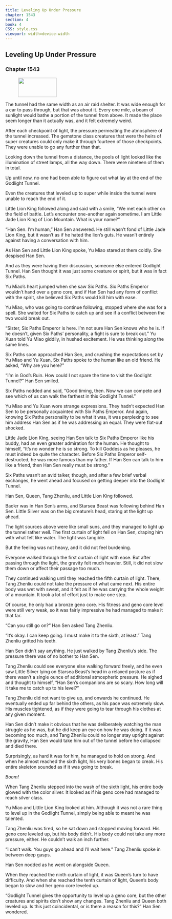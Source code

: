```yaml
---
title: Leveling Up Under Pressure
chapter: 1543
section: 4
book: 4
CSS: style.css
viewport: width=device-width
---
```


## Leveling Up Under Pressure

### Chapter 1543

<figure>
	<img src="../Images/gem.gif" alt="" id="gem" width="120" height="60" />
</figure>

The tunnel had the same width as an air raid shelter. It was wide enough for a car to pass through, but that was about it. Every one mile, a beam of sunlight would bathe a portion of the tunnel from above. It made the place seem longer than it actually was, and it felt extremely weird.

After each checkpoint of light, the pressure permeating the atmosphere of the tunnel increased. The gemstone class creatures that were the heirs of super creatures could only make it through fourteen of those checkpoints. They were unable to go any further than that.

Looking down the tunnel from a distance, the pools of light looked like the illumination of street lamps, all the way down. There were nineteen of them in total.

Up until now, no one had been able to figure out what lay at the end of the Godlight Tunnel.

Even the creatures that leveled up to super while inside the tunnel were unable to reach the end of it.

Little Lion King followed along and said with a smile, “We met each other on the field of battle. Let’s encounter one-another again sometime. I am Little Jade Lion King of Lion Mountain. What is your name?”

“Han Sen. I’m human,” Han Sen answered. He still wasn’t fond of Little Jade Lion King, but it wasn’t as if he hated the lion’s guts. He wasn’t entirely against having a conversation with him.

As Han Sen and Little Lion King spoke, Yu Miao stared at them coldly. She despised Han Sen.

And as they were having their discussion, someone else entered Godlight Tunnel. Han Sen thought it was just some creature or spirit, but it was in fact Six Paths.

Yu Miao’s heart jumped when she saw Six Paths. Six Paths Emperor wouldn’t hand over a geno core, and if Han Sen had any form of conflict with the spirit, she believed Six Paths would kill him with ease.

Yu Miao, who was going to continue following, stopped where she was for a spell. She waited for Six Paths to catch up and see if a conflict between the two would break out.

“Sister, Six Paths Emperor is here. I’m not sure Han Sen knows who he is. If he doesn’t, given Six Paths’ personality, a fight is sure to break out.” Yu Xuan told Yu Miao giddily, in hushed excitement. He was thinking along the same lines.

Six Paths soon approached Han Sen, and crushing the expectations set by Yu Miao and Yu Xuan, Six Paths spoke to the human like an old friend. He asked, “Why are you here?”

“I’m in God’s Ruin. How could I not spare the time to visit the Godlight Tunnel?” Han Sen smiled.

Six Paths nodded and said, “Good timing, then. Now we can compete and see which of us can walk the farthest in this Godlight Tunnel.”

Yu Miao and Yu Xuan wore strange expressions. They hadn’t expected Han Sen to be personally acquainted with Six Paths Emperor. And again, knowing Six Paths personality to be what it was, it was perplexing to see him address Han Sen as if he was addressing an equal. They were flat-out shocked.

Little Jade Lion King, seeing Han Sen talk to Six Paths Emperor like his buddy, had an even greater admiration for the human. He thought to himself, “It’s no wonder he is so strong. To kill Goddess as he pleases, he must indeed be quite the character. Before Six Paths Emperor self-destructed, he was more famous than my father. If Han Sen can talk to him like a friend, then Han Sen really must be strong.”

Six Paths wasn’t an avid talker, though, and after a few brief verbal exchanges, he went ahead and focused on getting deeper into the Godlight Tunnel.

Han Sen, Queen, Tang Zhenliu, and Little Lion King followed.

Bao’er was in Han Sen’s arms, and Starsea Beast was following behind Han Sen. Little Silver was on the big creature’s head, staring at the light up ahead.

The light sources above were like small suns, and they managed to light up the tunnel rather well. The first curtain of light fell on Han Sen, draping him with what felt like water. The light was tangible.

But the feeling was not heavy, and it did not feel burdening.

Everyone walked through the first curtain of light with ease. But after passing through the light, the gravity felt much heavier. Still, it did not slow them down or affect their passage too much.

They continued walking until they reached the fifth curtain of light. There, Tang Zhenliu could not take the pressure of what came next. His entire body was wet with sweat, and it felt as if he was carrying the whole weight of a mountain. It took a lot of effort just to make one step.

Of course, he only had a bronze geno core. His fitness and geno core level were still very weak, so it was fairly impressive he had managed to make it that far.

“Can you still go on?” Han Sen asked Tang Zhenliu.

“It’s okay. I can keep going. I must make it to the sixth, at least.” Tang Zhenliu gritted his teeth.

Han Sen didn’t say anything. He just walked by Tang Zhenliu’s side. The pressure there was of no bother to Han Sen.

Tang Zhenliu could see everyone else walking forward freely, and he even saw Little Silver lying on Starsea Beast’s head in a relaxed posture as if there wasn’t a single ounce of additional atmospheric pressure. He sighed and thought to himself, “Han Sen’s companions are so scary. How long will it take me to catch up to his level?”

Tang Zhenliu did not want to give up, and onwards he continued. He eventually ended up far behind the others, as his pace was extremely slow. His muscles tightened, as if they were going to tear through his clothes at any given moment.

Han Sen didn’t make it obvious that he was deliberately watching the man struggle as he was, but he did keep an eye on how he was doing. If it was becoming too much, and Tang Zhenliu could no longer stay upright against the gravity, Han Sen would take him out of the tunnel before he collapsed and died there.

Surprisingly, as hard it was for him, he managed to hold on strong. And when he almost reached the sixth light, his very bones began to creak. His entire skeleton sounded as if it was going to break.

*Boom!*

When Tang Zhenliu stepped into the wash of the sixth light, his entire body glowed with the color silver. It looked as if his geno core had managed to reach silver class.

Yu Miao and Little Lion King looked at him. Although it was not a rare thing to level up in the Godlight Tunnel, simply being able to meant he was talented.

Tang Zhenliu was tired, so he sat down and stopped moving forward. His geno core leveled up, but his body didn’t. His body could not take any more pressure, either. He couldn’t walk an inch further.

“I can’t walk. You guys go ahead and I’ll wait here.” Tang Zhenliu spoke in between deep gasps.

Han Sen nodded as he went on alongside Queen.

When they reached the ninth curtain of light, it was Queen’s turn to have difficulty. And when she reached the tenth curtain of light, Queen’s body began to slow and her geno core leveled up.

“Godlight Tunnel gives the opportunity to level up a geno core, but the other creatures and spirits don’t show any changes. Tang Zhenliu and Queen both leveled up. Is this just coincidental, or is there a reason for this?” Han Sen wondered.